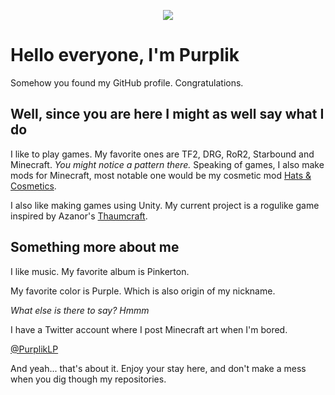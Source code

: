 <p align="center">
  <img src="https://user-images.githubusercontent.com/60230933/183299351-2afd3051-3085-4198-be2a-40afe50b83bb.png">
</p>

<h1 style=style="align: center;"> Hello everyone, I'm Purplik </h1>

Somehow you found my GitHub profile. Congratulations.

## Well, since you are here I might as well say what I do

I like to play games. My favorite ones are TF2, DRG, RoR2, Starbound and Minecraft. _You might notice a pattern there._
Speaking of games, I also make mods for Minecraft, most notable one would be my cosmetic mod [Hats & Cosmetics](https://www.curseforge.com/minecraft/mc-mods/hats-cosmetics "CurseForge page").

I also like making games using Unity. My current project is a rogulike game inspired by Azanor's [Thaumcraft](https://www.curseforge.com/minecraft/mc-mods/thaumcraft "CurseForge page").


## Something more about me

I like music.
My favorite album is Pinkerton.

My favorite color is Purple.
Which is also origin of my nickname.

_What else is there to say? Hmmm_

I have a Twitter account where I post Minecraft art when I'm bored.

[@PurplikLP](https://www.curseforge.com/minecraft/mc-mods/hats-cosmetics "CurseForge page")

And yeah... that's about it.
Enjoy your stay here, and don't make a mess when you dig though my repositories.
